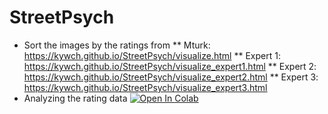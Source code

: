 # StreetPsych
* Sort the images by the ratings from
  ** Mturk: https://kywch.github.io/StreetPsych/visualize.html
  ** Expert 1: https://kywch.github.io/StreetPsych/visualize_expert1.html
  ** Expert 2: https://kywch.github.io/StreetPsych/visualize_expert2.html
  ** Expert 3: https://kywch.github.io/StreetPsych/visualize_expert3.html
* Analyzing the rating data [![Open In Colab](https://colab.research.google.com/assets/colab-badge.svg)](https://colab.research.google.com/github/kywch/StreetPsych/blob/master/visualize_expert_ratings.ipynb)
